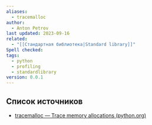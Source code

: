 ```yaml
---
aliases:
  - tracemalloc
author:
  - Anton Petrov
last updated: 2023-09-16
related:
  - "[[Стандартная библиотека|Standard library]]"
Spell checked: 
tags:
  - python
  - profiling
  - standardlibrary
version: 0.0.1
---
```

## Список источников

- [tracemalloc — Trace memory allocations (python.org)](https://docs.python.org/3/library/tracemalloc.html)